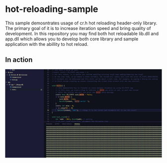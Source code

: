 # hot-reloading-sample

This sample demosntrates usage of cr.h hot reloading header-only library. The primary goal of it is to increase iteration speed and bring quality of development.
In this repository you may find both hot reloadable lib.dll and app.dll which allows you to develop both core library and sample application with the abillity to hot reload. 

## In action

![Sample](Animation.gif)